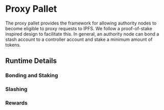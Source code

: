 # Proxy Pallet

The proxy pallet provides the framework for allowing authority nodes to become eligible to proxy requests to IPFS. We follow a proof-of-stake inspired design to facilitate this. In general, an authority node can bond a stash account to a controller account and stake a minimum amount of tokens.

## Runtime Details

### Bonding and Staking

### Slashing

### Rewards
